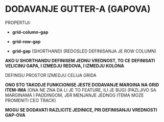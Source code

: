 # DODAVANJE GUTTER-A (GAPOVA)

PROPERTIJI:

- **grid-column-gap**

- **grid-row-gap**

- **grid-gap** (SHORTHAND) (REDOSLED DEFINISANJA JE ROW COLUMN)

**AKO U SHORTHANDU DEFINISEM JEDNU VREDNOST, TO CE DEFINISATI VELICINU GAPA, I IZMEDJU REDOVA, I IZMEDJU KOLONA**

DEFINISU PROSTOR IZMEDJU CELIJA GRIDA

**ONO STO TAKODJE FUNKCIONISE JESTE DODAVANJE MARGINA NA GRID ITEM-IMA** (ONA NE ZNA DA LI JE TO FEATURE, ILI JE BUG) (PAZLJIVO SA MARGINAMA I PADDINGOM, JER MENJANJE JEDNOG ITEMA MOZE PROMENITI CEO TRACK)

**MOGU SE DODAVATI RAZLICITE JEDINICE, PRI DEFINISANJU VREDNOSTI GAP-OVA**
